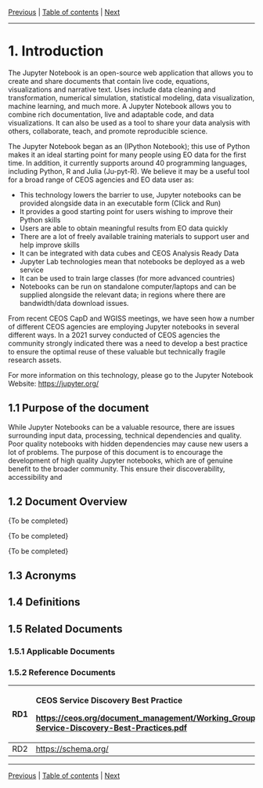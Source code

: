 [Previous](README.md) | [Table of contents](README.md) | [Next](background.md)

***
# 1. Introduction

The Jupyter Notebook is an open-source web application that allows you to create and share documents that contain live code, equations, visualizations and narrative text. Uses include data cleaning and transformation, numerical simulation, statistical modeling, data visualization, machine learning, and much more. A Jupyter Notebook allows you to combine rich documentation, live and adaptable code, and data visualizations. It can also be used as a tool to share your data analysis with others, collaborate, teach, and promote reproducible science.

The Jupyter Notebook began as an (IPython Notebook); this use of Python makes it an ideal starting point for many people using EO data for the first time. In addition, it currently supports around 40 programming languages, including Python, R and Julia (Ju-pyt-R). We believe it may be a useful tool for a broad range of CEOS agencies and EO data user as:

- This technology lowers the barrier to use, Jupyter notebooks can be provided alongside data in an executable form (Click and Run)
- It provides a good starting point for users wishing to improve their Python skills
- Users are able to obtain meaningful results from EO data quickly
- There are a lot of freely available training materials to support user and help improve  skills
- It can be integrated with data cubes and CEOS Analysis Ready Data
- Jupyter Lab technologies mean that notebooks be deployed as a web service
- It can be used to train large classes (for more advanced countries)
- Notebooks can be run on standalone computer/laptops and can be supplied alongside the relevant data; in regions where there are bandwidth/data download issues.

From recent CEOS CapD and WGISS meetings, we have seen how a number of different CEOS agencies are employing Jupyter notebooks in several different ways.  In a 2021 survey conducted of CEOS agencies  the community strongly indicated there was a need to develop a best practice to ensure the optimal reuse of these valuable but technically fragile research assets.

For more information on this technology, please go to the Jupyter Notebook Website: <https://jupyter.org/> 

## 1.1 Purpose of the document 

While Jupyter Notebooks can be a valuable resource, there are issues surrounding input data, processing, technical dependencies and quality.  Poor quality notebooks with hidden dependencies may cause new users a lot of problems. The purpose of this document is to encourage the development of high quality Jupyter notebooks, which are of genuine benefit to the broader community. This  ensure their discoverability, accessibility and 

## 1.2 Document Overview 
{To be completed}

{To be completed}

{To be completed}

## 1.3 Acronyms 

## 1.4 Definitions 
## 1.5 Related Documents 

### 1.5.1 Applicable Documents 
### 1.5.2 Reference Documents 

|RD1|<p>CEOS Service Discovery Best Practice</p><p><https://ceos.org/document_management/Working_Groups/WGISS/Documents/WGISS%20Best%20Practices/CEOS-Service-Discovery-Best-Practices.pdf> </p>|
| :- | :- |
|RD2|https://schema.org/|

***
[Previous](README.md) | [Table of contents](README.md) | [Next](objectives-needs.md)
